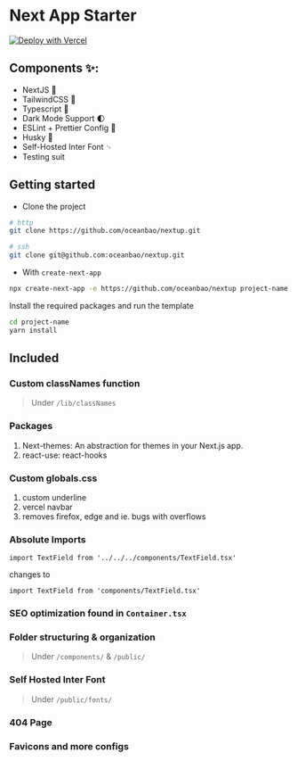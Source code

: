# Next App Starter

[![Deploy with Vercel](https://vercel.com/button)](https://vercel.com/new/clone?repository-url=https%3A%2F%2Fgithub.com%2oceabao%2nextup)

## Components ✨:

- NextJS 🚀
- TailwindCSS 🦄
- Typescript 🦺
- Dark Mode Support 🌓
- ESLint + Prettier Config 📂
- Husky 🐶
- Self-Hosted Inter Font ␊
- Testing suit

## Getting started

- Clone the project

```bash
# http
git clone https://github.com/oceanbao/nextup.git
```

```bash
# ssh
git clone git@github.com:oceanbao/nextup.git
```

- With `create-next-app`

```bash
npx create-next-app -e https://github.com/oceanbao/nextup project-name
```

Install the required packages and run the template

```bash
cd project-name
yarn install
```

## Included

### Custom classNames function

> Under `/lib/classNames`

### Packages

1. Next-themes: An abstraction for themes in your Next.js app.
2. react-use: react-hooks

### Custom globals.css

1. custom underline
2. vercel navbar
3. removes firefox, edge and ie. bugs with overflows

### Absolute Imports

```tsx
import TextField from '../../../components/TextField.tsx'
```

changes to

```tsx
import TextField from 'components/TextField.tsx'
```

### SEO optimization found in `Container.tsx`

### Folder structuring & organization

> Under `/components/` & `/public/`

### Self Hosted Inter Font

> Under `/public/fonts/`

### 404 Page

### Favicons and more configs
